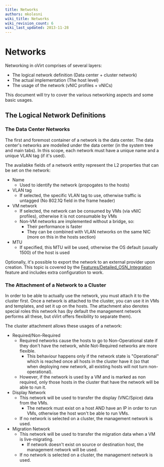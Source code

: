 ```yaml
---
title: Networks
authors: mkolesni
wiki_title: Networks
wiki_revision_count: 6
wiki_last_updated: 2013-11-28
---
```


# Networks

Networking in oVirt comprises of several layers:

*   The logical network definition (Data center + cluster network)
*   The actual implementation (The host level)
*   The usage of the network (vNIC profiles + vNICs)

This document will try to cover the various networking aspects and some basic usages.

## The Logical Network Definitions

### The Data Center Networks

The first and foremost container of a network is the data center. The data center's networks are modelled under the data center (in the system tree and main tabs). In this scope, each network must have a unique name and a unique VLAN tag (if it's used).

The availabke fields of a network entity represent the L2 properties that can be set on the network:

*   Name
    -   Used to identify the network (propogates to the hosts)
*   VLAN tag
    -   If selected, the specific VLAN tag to use, otherwise traffic is untagged (No 802.1Q field in the frame header)
*   VM network
    -   If selected, the network can be consumed by VMs (via vNIC profiles), otherwise it is not consumable by VMs
    -   Non-VM networks are implemented without a bridge, so:
        -   Their performance is faster
        -   They can be combined with VLAN networks on the same NIC (more on this in the hosts section)
*   MTU
    -   If specified, this MTU will be used, otherwise the OS default (usually 1500) of the host is used

Optionally, it's possible to export the network to an external provider upon creation. This topic is covered by the [Features/Detailed_OSN_Integration](Features/Detailed_OSN_Integration) feature and includes extra configuration to work.

### The Attachment of a Network to a Cluster

In order to be able to actually use the network, you must attach it to the cluster first. Once a network is attached to the cluster, you can use it in VMs and templates, and set it up on the hosts. The attachment also denotes special roles this network has (by default the management network performs all these, but oVirt offers flexibility to separate them).

The cluster attachment allows these usages of a network:

*   Required/Non-Required
    -   Required networks cause the hosts to go to Non-Operational state if they don't have the network, while Not-Required networks are more flexible.
        -   This behaviour happens only if the network state is "Operational" which is reached once all hosts in the cluster have it (so that when deploying new network, all existing hosts will not turn non-operational).
    -   However, if the network is used by a VM and is marked as non required, only those hosts in the cluster that have the network will be able to run it.
*   Display Network
    -   This network will be used to transfer the display (VNC/Spice) data from the VMs.
        -   The network must exist on a host AND have an IP in order to run VMs, otherwise the host won't be able to run VMs.
    -   If no network is selected on a cluster, the management network is used.
*   Migration Network
    -   This network will be used to transfer the migration data when a VM is live-migrating.
        -   If network doesn't exist on source or destination host, the management network will be used.
    -   If no network is selected on a cluster, the management network is used.
